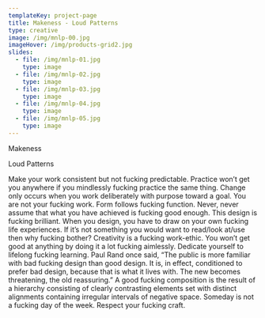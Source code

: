 ```yaml
---
templateKey: project-page
title: Makeness - Loud Patterns
type: creative
image: /img/mnlp-00.jpg
imageHover: /img/products-grid2.jpg
slides:
  - file: /img/mnlp-01.jpg
    type: image
  - file: /img/mnlp-02.jpg
    type: image
  - file: /img/mnlp-03.jpg
    type: image
  - file: /img/mnlp-04.jpg
    type: image
  - file: /img/mnlp-05.jpg
    type: image
---
```

Makeness

Loud Patterns

Make your work consistent but not fucking predictable. Practice won’t get you anywhere if you mindlessly fucking practice the same thing. Change only occurs when you work deliberately with purpose toward a goal. You are not your fucking work. Form follows fucking function. Never, never assume that what you have achieved is fucking good enough. This design is fucking brilliant. When you design, you have to draw on your own fucking life experiences. If it’s not something you would want to read/look at/use then why fucking bother? Creativity is a fucking work-ethic. You won’t get good at anything by doing it a lot fucking aimlessly. Dedicate yourself to lifelong fucking learning. Paul Rand once said, “The public is more familiar with bad fucking design than good design. It is, in effect, conditioned to prefer bad design, because that is what it lives with. The new becomes threatening, the old reassuring.” A good fucking composition is the result of a hierarchy consisting of clearly contrasting elements set with distinct alignments containing irregular intervals of negative space. Someday is not a fucking day of the week. Respect your fucking craft.
